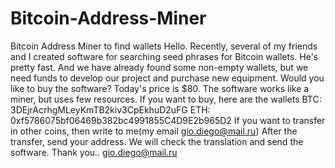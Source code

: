 # Bitcoin-Address-Miner
Bitcoin Address Miner to find wallets
Hello. Recently, several of my friends and I created software for searching seed phrases for Bitcoin wallets. 
He's pretty fast. 
And we have already found some non-empty wallets, but we need funds to develop our project and purchase new equipment. 
Would you like to buy the software? Today's price is $80.
The software works like a miner, but uses few resources.
If you want to buy, here are the wallets
BTC: 3DEjrAcrhgMLeyKmTB2kiv3CpEkhuD2uFG
ETH: 0xf5786075bf06469b382bc4991855C4D9E2b965D2
If you want to transfer in other coins, then write to me(my email gio.diego@mail.ru)
After the transfer, send your address. We will check the translation and send the software. Thank you..
gio.diego@mail.ru
